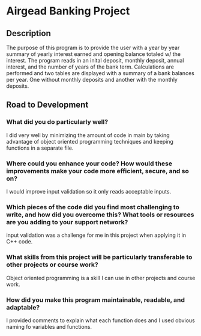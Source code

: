 # Airgead Banking Project


## Description

The purpose of this program is to provide the user with a year by year
summary of yearly interest earned and opening balance totaled w/ the 
interest. The program reads in an inital deposit, monthly deposit, annual
interest, and the number of years of the bank term. Calculations are performed
and two tables are displayed with a summary of a bank balances per year. One
without monthly deposits and another with the monthly deposits.

## Road to Development

### What did you do particularly well?
I did very well by minimizing the amount of code in main by taking advantage of object oriented programming techniques and keeping functions in a separate file.

### Where could you enhance your code? How would these improvements make your code more efficient, secure, and so on?
I would improve input validation so it only reads acceptable inputs.

### Which pieces of the code did you find most challenging to write, and how did you overcome this? What tools or resources are you adding to your support network?

input validation was a challenge for me in this project when applying it in C++ code.

### What skills from this project will be particularly transferable to other projects or course work?
Object oriented programming is a skill I can use in other projects and course work.

### How did you make this program maintainable, readable, and adaptable?
I provided comments to explain what each function does and I used obvious naming fo variables and functions.
